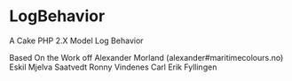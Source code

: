 # LogBehavior
A Cake PHP 2.X Model Log Behavior


Based On the Work off 
	Alexander Morland (alexander#maritimecolours.no)
	Eskil Mjelva Saatvedt
	Ronny Vindenes
	Carl Erik Fyllingen
